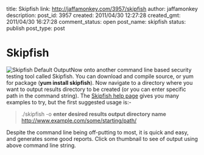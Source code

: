 title: Skipfish
link: http://jaffamonkey.com/3957/skipfish
author: jaffamonkey
description: 
post_id: 3957
created: 2011/04/30 12:27:28
created_gmt: 2011/04/30 16:27:28
comment_status: open
post_name: skipfish
status: publish
post_type: post

# Skipfish

![Skipfish Default Output](http://blog.jaffamonkey.com/files/2011/04/skipfish_output-323x440.png)Now onto another command line based security testing tool called Skipfish. You can download and compile source, or yum for package (**yum install skipfish**). Now navigate to a directory where you want to output results directory to be created (or you can enter specific path in the command string). The [Skipfish help page](http://code.google.com/p/skipfish/wiki/SkipfishDoc) gives you many examples to try, but the first suggested usage is:- 

> ./skipfish -o **enter desired results output directory name** http://www.example.com/some/starting/path/

Despite the command line being off-putting to most, it is quick and easy, and generates some good reports. Click on thumbnail to see of output using above command line string.